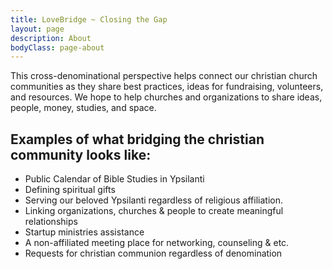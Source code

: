 ```yaml
---
title: LoveBridge ~ Closing the Gap
layout: page
description: About
bodyClass: page-about
---
```


This cross-denominational perspective helps connect our christian church communities as they share best practices, ideas for fundraising, volunteers, and resources. We hope to help churches and organizations to share ideas, people, money, studies, and space.

## Examples of what bridging the christian community looks like:

- Public Calendar of Bible Studies in Ypsilanti
- Defining spiritual gifts 
- Serving our beloved Ypsilanti regardless of religious affiliation. 
- Linking organizations, churches & people to create meaningful relationships
- Startup ministries assistance
- A non-affiliated meeting place for networking, counseling & etc.
- Requests for christian communion regardless of denomination 
